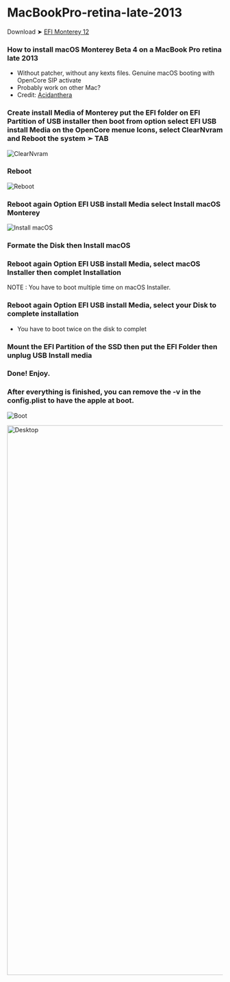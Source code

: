 # MacBookPro-retina-late-2013

Download ➤ [EFI Monterey 12](https://github.com/chris1111/MacBookPro-retina-late-2013/raw/main/EFI%20Monterey%2012.zip)

### How to install macOS Monterey Beta 4 on a MacBook Pro retina late 2013
- Without patcher, without any kexts files. Genuine macOS booting with OpenCore SIP activate
- Probably work on other Mac?
- Credit: [Acidanthera](https://github.com/acidanthera/OpenCorePkg)

### Create install Media of Monterey put the EFI folder on EFI Partition of USB installer then boot from option select EFI USB install Media on the OpenCore menue Icons, select ClearNvram and Reboot the system ➣ TAB
![ClearNvram](https://user-images.githubusercontent.com/6248794/128945677-4bf77808-147e-44c5-9a5f-d194b5ccf2a3.png)
### Reboot
![Reboot](https://user-images.githubusercontent.com/6248794/128945981-ebba5c99-3bc2-4855-8f2b-8867083c0e08.png)

### Reboot again Option EFI USB install Media select Install macOS Monterey
![Install macOS](https://user-images.githubusercontent.com/6248794/128945681-11c6034d-6d40-4349-a47a-9133cf8b7bf8.png)


### Formate the Disk then Install macOS

### Reboot again Option EFI USB install Media, select macOS Installer then complet Installation
NOTE : You have to boot multiple time on macOS Installer.


### Reboot again Option EFI USB install Media, select your Disk to complete installation
- You have to boot twice on the disk to complet
### Mount the EFI Partition of the SSD then put the EFI Folder then unplug USB Install media

### Done! Enjoy.
### After everything is finished, you can remove the -v in the config.plist to have the apple at boot.

![Boot](https://user-images.githubusercontent.com/6248794/128947501-f810607b-d9bc-48f2-98fa-093f4474ff34.png)

<img width="1280" alt="Desktop" src="https://user-images.githubusercontent.com/6248794/128947515-28b2dd99-45b7-4074-99df-83a1b554abcf.png">

